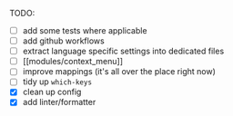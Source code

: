 TODO:
- [ ] add some tests where applicable
- [ ] add github workflows
- [ ] extract language specific settings into dedicated files
- [ ] [[modules/context_menu]]
- [ ] improve mappings (it's all over the place right now)
- [ ] tidy up `which-keys`
- [x] clean up config
- [x] add linter/formatter
